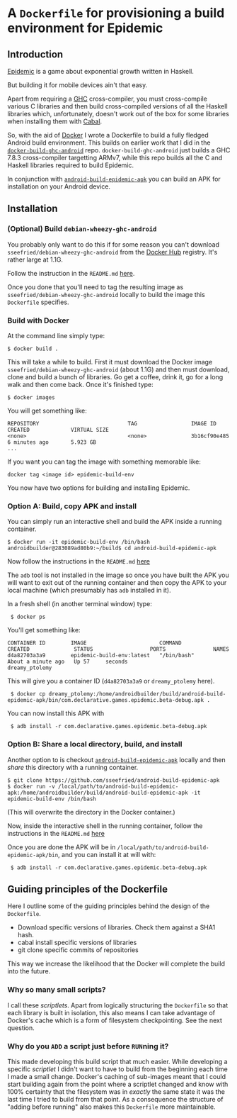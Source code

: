 # A `Dockerfile` for provisioning a build environment for Epidemic

## Introduction

[Epidemic](https://github.com/sseefried/open-epidemic-game) is a game about exponential growth
written in Haskell.

But building it for mobile devices ain't that easy.

Apart from requiring a [GHC](http://haskell.org/ghc) cross-compiler, you must cross-compile
various C libraries and then build cross-compiled versions of all the Haskell libraries which,
unfortunately, doesn't work out of the box for some libraries when installing them with
[Cabal](https://www.haskell.org/cabal/).

So, with the aid of [Docker](https://www.docker.com) I wrote a Dockerfile to build a fully
fledged Android build environment. This builds on earlier work that I did in the
[`docker-build-ghc-android`](https://github.com/sseefried/docker-build-ghc-android) repo.
`docker-build-ghc-android` just builds a GHC 7.8.3 cross-compiler targetting ARMv7, while this
repo builds all the C and Haskell libraries required to build Epidemic.

In conjunction with [`android-build-epidemic-apk`](https://github.com/sseefried/android-build-epidemic-apk)
you can build an APK for installation on your Android device.

## Installation

### (Optional) Build `debian-wheezy-ghc-android`

You probably only want to do this if for some reason you can't download
`sseefried/debian-wheezy-ghc-android` from the
[Docker Hub](https://registry.hub.docker.com/search?q=library) registry. It's rather large
at 1.1G.

Follow the instruction in the `README.md` [here](https://github.com/sseefried/docker-build-ghc-android).

Once you done that you'll need to tag the resulting image as `sseefried/debian-wheezy-ghc-android`
locally to build the image this `Dockerfile` specifies.

### Build with Docker

At the command line simply type:

    $ docker build .

This will take a while to build. First it must download the Docker image
`sseefried/debian-wheezy-ghc-android` (about 1.1G) and then must download, clone and build
a bunch of libraries. Go get a coffee, drink it, go for a long walk and then come back.
Once it's finished type:

    $ docker images

You will get something like:

    REPOSITORY                            TAG                 IMAGE ID            CREATED             VIRTUAL SIZE
    <none>                                <none>              3b16cf90e485        6 minutes ago       5.923 GB
    ...

If you want you can tag the image with something memorable like:

    docker tag <image id> epidemic-build-env

You now have two options for building and installing Epidemic.

### Option A: Build, copy APK and install

You can simply run an interactive shell and build the APK inside a running container.


    $ docker run -it epidemic-build-env /bin/bash
    androidbuilder@283089ad80b9:~/build$ cd android-build-epidemic-apk

Now follow the instructions in the `README.md` [here](https://github.com/sseefried/android-build-epidemic-apk)

The `adb` tool is not installed in the image so once you have built the APK you will want to exit
out of the running container and then copy the APK to your local machine (which presumably has `adb`
installed in it).

In a fresh shell (in another terminal window) type:

     $ docker ps

You'll get something like:

    CONTAINER ID        IMAGE                       COMMAND             CREATED              STATUS                  PORTS               NAMES
    d4a82703a3a9        epidemic-build-env:latest   "/bin/bash"         About a minute ago   Up 57     seconds                           dreamy_ptolemy

This will give you a container ID (`d4a82703a3a9` or `dreamy_ptolemy` here).

     $ docker cp dreamy_ptolemy:/home/androidbuilder/build/android-build-epidemic-apk/bin/com.declarative.games.epidemic.beta-debug.apk .

You can now install this APK with

     $ adb install -r com.declarative.games.epidemic.beta-debug.apk

### Option B: Share a local directory, build, and install

Another option to is checkout [`android-build-epidemic-apk`](https://github.com/sseefried/android-build-epidemic-apk)
locally and then *share* this directory with a running container.

    $ git clone https://github.com/sseefried/android-build-epidemic-apk
    $ docker run -v /local/path/to/android-build-epidemic-apk:/home/androidbuilder/build/android-build-epidemic-apk -it epidemic-build-env /bin/bash

(This will overwrite the directory in the Docker container.)

Now, inside the interactive shell in the running container, follow the instructions in the
`README.md` [here](https://github.com/sseefried/android-build-epidemic-apk)

Once you are done the APK will be in `/local/path/to/android-build-epidemic-apk/bin`, and
you can install it at will with:

     $ adb install -r com.declarative.games.epidemic.beta-debug.apk

## Guiding principles of the Dockerfile

Here I outline some of the guiding principles behind the design of the `Dockerfile`.

* Download specific versions of libraries. Check them against a SHA1 hash.
* cabal install specific versions of libraries
* git clone specific commits of repositories

This way we increase the likelihood that the Docker will complete the build into the future.

### Why so many small scripts?

I call these *scriptlets*. Apart from logically structuring the `Dockerfile` so that each library is
built in isolation, this also means I can take advantage of Docker's cache which is a form of
filesystem checkpointing. See the next question.

### Why do you `ADD` a script just before `RUN`ning it?

This made developing this build script that much easier. While developing a specific *scriptlet* I
didn't want to have to build from the beginning each time I made a small change. Docker's caching of
sub-images meant that I could start building again from the point where a scriptlet changed and know
with 100% certainty that the filesystem was in *exactly* the same state it was the last time I tried
to build from that point. As a consequence the structure of "adding before running" also makes this
`Dockerfile` more maintainable.
